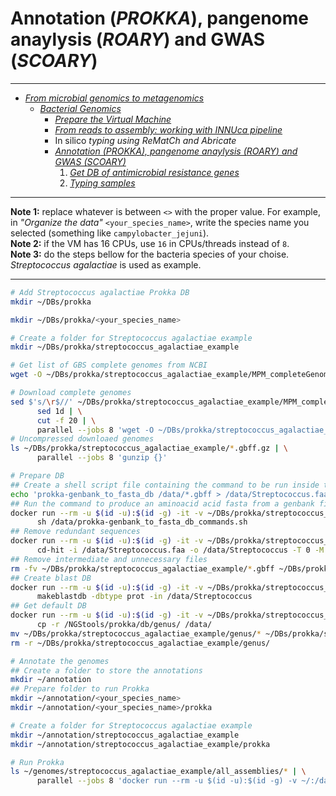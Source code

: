 # Annotation (_PROKKA_), pangenome anaylysis (_ROARY_) and GWAS (_SCOARY_)

---

* [_From microbial genomics to metagenomics_](./README.md)
  * [_Bacterial Genomics_](./Genomics.md)
    * [_Prepare the Virtual Machine_](./MPM_starting_VM.md)
    * [_From reads to assembly: working with INNUca pipeline_](./MPM_workingwithINNUCA.md)
    * In silico _typing using ReMatCh and Abricate_
    * [_Annotation (_PROKKA_), pangenome anaylysis (_ROARY_) and GWAS (_SCOARY_)_](./MPM_Prokka_Roary_Scoary.md)
      1. [_Get DB of antimicrobial resistance genes_](./MPM_ReMatCh_Abricate.md#get-db-of-antimicrobial-resistance-genes)
      2. [_Typing samples_](./MPM_ReMatCh_Abricate.md#typing-samples)

---

**Note 1:** replace whatever is between `<>` with the proper value. For example, in _"Organize the data"_ `<your_species_name>`, write the species name you selected (something like `campylobacter_jejuni`).  
**Note 2:** if the VM has 16 CPUs, use `16` in CPUs/threads instead of `8`.  
**Note 3:** do the steps bellow for the bacteria species of your choise. _Streptococcus agalactiae_ is used as example.

---

```bash
# Add Streptococcus agalactiae Prokka DB
mkdir ~/DBs/prokka

mkdir ~/DBs/prokka/<your_species_name>

# Create a folder for Streptococcus agalactiae example
mkdir ~/DBs/prokka/streptococcus_agalactiae_example

# Get list of GBS complete genomes from NCBI
wget -O ~/DBs/prokka/streptococcus_agalactiae_example/MPM_completeGenomes_GBS.20171210.txt https://raw.githubusercontent.com/INNUENDOCON/MicrobialGenomeMetagenomeCourse/master/MPM_completeGenomes_GBS.20171210.txt

# Download complete genomes
sed $'s/\r$//' ~/DBs/prokka/streptococcus_agalactiae_example/MPM_completeGenomes_GBS.20171210.txt | \
      sed 1d | \
      cut -f 20 | \
      parallel --jobs 8 'wget -O ~/DBs/prokka/streptococcus_agalactiae_example/{/}_genomic.gbff.gz {}/{/}_genomic.gbff.gz'
# Uncompressed downloaed genomes
ls ~/DBs/prokka/streptococcus_agalactiae_example/*.gbff.gz | \
      parallel --jobs 8 'gunzip {}'

# Prepare DB
## Create a shell script file containing the command to be run inside the container
echo 'prokka-genbank_to_fasta_db /data/*.gbff > /data/Streptococcus.faa' > ~/DBs/prokka/streptococcus_agalactiae_example/prokka-genbank_to_fasta_db_commands.sh
## Run the command to produce an aminoacid acid fasta from a genbank file
docker run --rm -u $(id -u):$(id -g) -it -v ~/DBs/prokka/streptococcus_agalactiae_example/:/data/ ummidock/prokka:1.12 \
      sh /data/prokka-genbank_to_fasta_db_commands.sh
## Remove redundant sequences
docker run --rm -u $(id -u):$(id -g) -it -v ~/DBs/prokka/streptococcus_agalactiae_example/:/data/ ummidock/prokka:1.12 \
      cd-hit -i /data/Streptococcus.faa -o /data/Streptococcus -T 0 -M 0 -g 1 -s 0.8 -c 0.9
## Remove intermediate and unnecessary files
rm -fv ~/DBs/prokka/streptococcus_agalactiae_example/*.gbff ~/DBs/prokka/streptococcus_agalactiae_example/prokka-genbank_to_fasta_db_commands.sh ~/DBs/prokka/streptococcus_agalactiae_example/Streptococcus.faa ~/DBs/prokka/streptococcus_agalactiae_example/Streptococcus.clstr
## Create blast DB
docker run --rm -u $(id -u):$(id -g) -it -v ~/DBs/prokka/streptococcus_agalactiae_example/:/data/ ummidock/prokka:1.12 \
      makeblastdb -dbtype prot -in /data/Streptococcus
## Get default DB
docker run --rm -u $(id -u):$(id -g) -it -v ~/DBs/prokka/streptococcus_agalactiae_example/:/data/ ummidock/prokka:1.12 \
      cp -r /NGStools/prokka/db/genus/ /data/
mv ~/DBs/prokka/streptococcus_agalactiae_example/genus/* ~/DBs/prokka/streptococcus_agalactiae_example/
rm -r ~/DBs/prokka/streptococcus_agalactiae_example/genus/

# Annotate the genomes
## Create a folder to store the annotations
mkdir ~/annotation
## Prepare folder to run Prokka
mkdir ~/annotation/<your_species_name>
mkdir ~/annotation/<your_species_name>/prokka

# Create a folder for Streptococcus agalactiae example
mkdir ~/annotation/streptococcus_agalactiae_example
mkdir ~/annotation/streptococcus_agalactiae_example/prokka

# Run Prokka
ls ~/genomes/streptococcus_agalactiae_example/all_assemblies/* | \
      parallel --jobs 8 'docker run --rm -u $(id -u):$(id -g) -v ~/:/data/ -v ~/DBs/prokka/streptococcus_agalactiae_example/:/NGStools/prokka/db/genus/ ummidock/prokka:1.12 prokka --outdir /data/annotation/streptococcus_agalactiae_example/prokka/$(echo {/} | cut -d "." -f 1) --force --centre MGMC --genus Streptococcus --species agalactiae --strain $(echo {/} | cut -d "." -f 1) --cpus 1 --prefix $(echo {/} | cut -d "." -f 1) --locustag $(echo {/} | cut -d "." -f 1)p --addgenes --usegenus --rfam --increment 10 --mincontiglen 1 --gcode 1 --kingdom Bacteria /data/genomes/streptococcus_agalactiae_example/all_assemblies/{/}'
```
